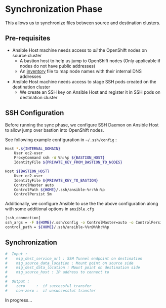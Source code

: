# Synchronization Phase

This allows us to synchronize files between source and destination clusters.

## Pre-requisites

* Ansible Host machine needs access to _all_ the OpenShift nodes on source cluster
  * A bastion host to help us jump to OpenShift nodes (Only applicable if nodes do not have public addresses)
  * An [inventory](./inventory) file to map node names with their internal DNS addresses
* Ansible Host machine needs access to stage SSH pods created on the destination cluster
  * We create an SSH key on Ansible Host and register it in SSH pods on destination cluster

## SSH Configuration

Before running the sync phase, we configure SSH Daemon on Ansible Host to allow jump over bastion into OpenShift nodes.

See following example configuration in `~/.ssh/config` :

```sh
Host *.${INTERNAL_DOMAIN}
    User ec2-user
    ProxyCommand ssh -W %h:%p ${BASTION_HOST}
    IdentityFile ${PRIVATE_KEY_FROM_BASTION_TO_NODES}

Host ${BASTION_HOST}
    User ec2-user
    IdentityFile ${PRIVATE_KEY_TO_BASTION}
    ControlMaster auto
    ControlPath ${HOME}/.ssh/ansible-%r:%h:%p
    ControlPersist 5m
```  

Additionally, we configure Ansible to use the the above configuration along with some additional options in `ansible.cfg` 

```sh
[ssh_connection]
ssh_args = -F ${HOME}/.ssh/config -o ControlMaster=auto -o ControlPersist=5m
control_path = ${HOME}/.ssh/ansible-%%r@%%h:%%p
```

## Synchronization

```sh
#  Input :
#    mig_dest_service_url : SSH Tunnel endpoint on destination
#    mig_source_data_location : Mount point on source side
#    mig_dest_data_location : Mount point on destination side
#    mig_source_host : IP address to connect to
#
#  Output :
#    zero     :  if successful transfer
#    non-zero :  if unsuccessful transfer
```


In progress...
  

